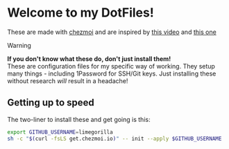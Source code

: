 # Welcome to my DotFiles!

These are made with [chezmoi](https://www.chezmoi.io/) and are inspired by [this video](https://www.youtube.com/watch?v=-RkANM9FfTM) and [this one](https://www.youtube.com/watch?v=ud7YxC33Z3w)

> [!WARNING]
> **If you don't know what these do, don't just install them!**  
> These are configuration files for my specific way of working. They setup many things - including 1Password for SSH/Git keys. Just installing these without research *will* result in a headache!

## Getting up to speed
The two-liner to install these and get going is this:
```zsh
export GITHUB_USERNAME=limegorilla
sh -c "$(curl -fsLS get.chezmoi.io)" -- init --apply $GITHUB_USERNAME
```
